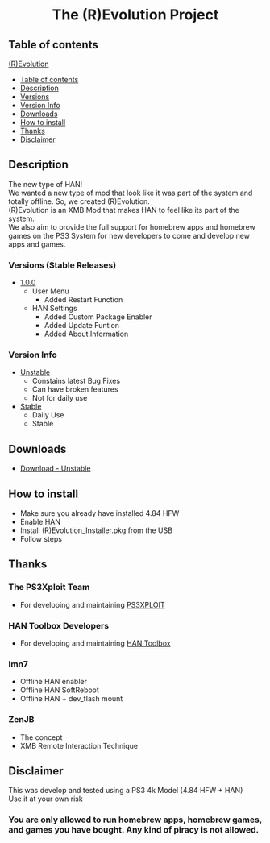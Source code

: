 # <p align="center">The (R)Evolution Project</p>

## Table of contents
<!-- TOC -->
[(R)Evolution](#revo-projectp)
- [Table of contents](#table-of-contents)
- [Description](#description)        
- [Versions](#versions)
- [Version Info](#version-info)
- [Downloads](#downloads)
- [How to install](#how-to-install)
- [Thanks](#thanks)
- [Disclaimer](#disclaimer)
<!-- /TOC -->

## Description
The new type of HAN!
<br>
We wanted a new type of mod that look like it was part of the system and totally offline. So, we created (R)Evolution.
<br>
(R)Evolution is an XMB Mod that makes HAN to feel like its part of the system.
<br>
We also aim to provide the full support for homebrew apps and homebrew games on the PS3 System for new developers to come and develop new apps and games.

### Versions (Stable Releases)
+ [1.0.0](https://github.com/DigitalMorpheus/revolutionproject/stable)
    + User Menu
        + Added Restart Function
    + HAN Settings
        + Added Custom Package Enabler
        + Added Update Funtion
        + Added About Information

### Version Info
+ [Unstable](https://github.com/DigitalMorpheus/revolutionproject/unstable)
    + Constains latest Bug Fixes
    + Can have broken features
    + Not for daily use
+ [Stable](https://github.com/DigitalMorpheus/revolutionproject/stable)
    + Daily Use
    + Stable
## Downloads
+ [Download - Unstable](https://github.com/DigitalMorpheus/revolutionproject/raw/master/(R)Evolution_Installer_unstable.pkg)


## How to install
+ Make sure you already have installed 4.84 HFW
+ Enable HAN
+ Install (R)Evolution_Installer.pkg from the USB
+ Follow steps

## Thanks
### The PS3Xploit Team
+ For developing and maintaining [PS3XPLOIT](http://ps3xploit.com/)

### HAN Toolbox Developers
+ For developing and maintaining [HAN Toolbox](https://www.psx-place.com/resources/han-toolbox.628/)

### lmn7
+ Offline HAN enabler
+ Offline HAN SoftReboot
+ Offline HAN + dev_flash mount

### ZenJB
+ The concept
+ XMB Remote Interaction Technique


## Disclaimer
This was develop and tested using a PS3 4k Model (4.84 HFW + HAN)
<br>
Use it at your own risk
<br>
### You are only allowed to run homebrew apps, homebrew games, and games you have bought. Any kind of piracy is not allowed.
